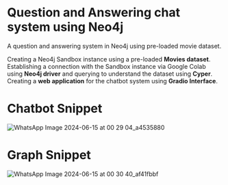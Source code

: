 # Question and Answering chat system using Neo4j
A question and answering system in Neo4j using pre-loaded movie dataset. 

Creating a Neo4j Sandbox instance using a pre-loaded **Movies dataset**.
Establishing a connection with the Sandbox instance via Google Colab using **Neo4j driver** and querying to understand the dataset using **Cyper**.
Creating a **web application** for the chatbot system using **Gradio Interface**.


# Chatbot Snippet
![WhatsApp Image 2024-06-15 at 00 29 04_a4535880](https://github.com/AyushiKashyapp/movie_question_answering_neo4j/assets/147310638/d5591767-8543-4a7e-b933-d75b9fc7b3a4)

# Graph Snippet
![WhatsApp Image 2024-06-15 at 00 30 40_af41fbbf](https://github.com/AyushiKashyapp/movie_question_answering_neo4j/assets/147310638/70d8a7ab-c938-45b2-a3c5-fc55f0461d92)
